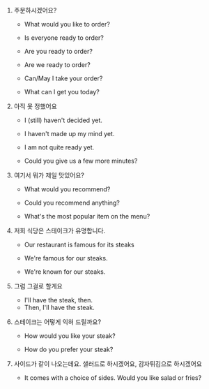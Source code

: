 1. 주문하시겠어요?
    - What would you like to order?

    - Is everyone ready to order?

    - Are you ready to order?

    - Are we ready to order?

    - Can/May I take your order?

    - What can I get you today?

2. 아직 못 정했어요

    - I (still) haven't decided yet.

    - I haven't made up my mind yet.

    - I am not quite ready yet.

    - Could you give us a few more minutes?


3. 여기서 뭐가 제일 맛있어요?

    - What would you recommend?

    - Could you recommend anything?

    - What's the most popular item on the menu?

4. 저희 식당은 스테이크가 유명합니다.

    - Our restaurant is famous for its steaks

    - We're famous for our steaks.

    - We're known for our steaks.

5. 그럼 그걸로 할게요

    - I'll have the steak, then.
    - Then, I'll have the steak.

6. 스테이크는 어떻게 익혀 드릴까요?

    - How would you like your steak?

    - How do you prefer your steak?

7. 사이드가 같이 나오는데요. 샐러드로 하시겠어요, 감자튀김으로 하시겠어요

    - It comes with a choice of sides. Would you like salad or fries?
